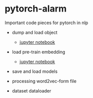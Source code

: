 # pytorch-alarm
Important code pieces for pytorch in nlp


+ dump and load object
  - [jupyter notebook](https://github.com/ThreeLiuThree/pytorch-alarm/blob/master/load_and_dump.ipynb)
+ load pre-train embedding
  - [jupyter notebook](https://github.com/ThreeLiuThree/pytorch-alarm/blob/master/load_pre_training_embedding.ipynb)
+ save and load models

+ processing word2vec-form file

+ dataset dataloader


